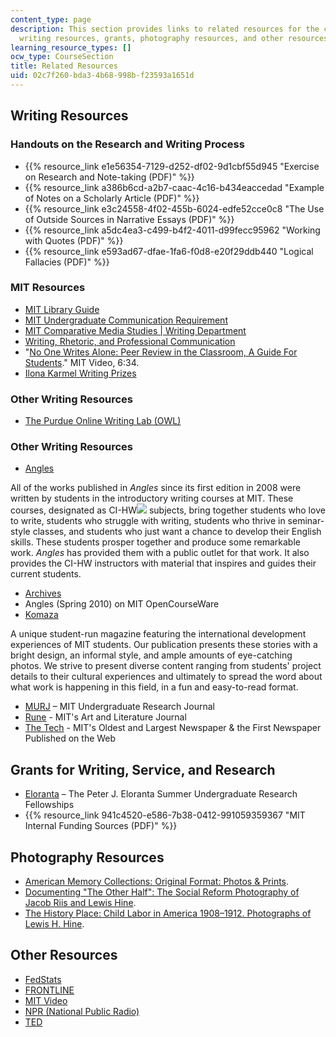 ```yaml
---
content_type: page
description: This section provides links to related resources for the course, including
  writing resources, grants, photography resources, and other resources.
learning_resource_types: []
ocw_type: CourseSection
title: Related Resources
uid: 02c7f260-bda3-4b68-998b-f23593a1651d
---
```


Writing Resources
-----------------

### Handouts on the Research and Writing Process

*   {{% resource_link e1e56354-7129-d252-df02-9d1cbf55d945 "Exercise on Research and Note-taking (PDF)" %}}
*   {{% resource_link a386b6cd-a2b7-caac-4c16-b434eaccedad "Example of Notes on a Scholarly Article (PDF)" %}}
*   {{% resource_link e3c24558-4f02-455b-6024-edfe52cce0c8 "The Use of Outside Sources in Narrative Essays (PDF)" %}}
*   {{% resource_link a5dc4ea3-c499-b4f2-4011-d99fecc95962 "Working with Quotes (PDF)" %}}
*   {{% resource_link e593ad67-dfae-1fa6-f0d8-e20f29ddb440 "Logical Fallacies (PDF)" %}}

### MIT Resources

*   [MIT Library Guide](http://libguides.mit.edu/21w011)
*   [MIT Undergraduate Communication Requirement](http://web.mit.edu/commreq/index.html)
*   [MIT Comparative Media Studies | Writing Department](https://cmsw.mit.edu/)
*   [Writing, Rhetoric, and Professional Communication](http://cmsw.mit.edu/education/writing-rhetoric-professional-communication/)
*   "[No One Writes Alone: Peer Review in the Classroom, A Guide For Students](http://techtv.mit.edu/videos/14629-no-one-writes-alone-peer-review-in-the-classroom-a-guide-for-students)." MIT Video, 6:34.
*   [Ilona Karmel Writing Prizes](http://cmsw.mit.edu/publications/ilona-karmel-writing-prizes/)

### Other Writing Resources

*   [The Purdue Online Writing Lab (OWL)](https://owl.english.purdue.edu/)

### Other Writing Resources

*   [Angles](http://cmsw.mit.edu/publications/angles/)

All of the works published in _Angles_ since its first edition in 2008 were written by students in the introductory writing courses at MIT. These courses, designated as CI-HW![](/images/educator/icon-question-cihw.png) subjects, bring together students who love to write, students who struggle with writing, students who thrive in seminar-style classes, and students who just want a chance to develop their English skills. These students prosper together and produce some remarkable work. _Angles_ has provided them with a public outlet for that work. It also provides the CI-HW instructors with material that inspires and guides their current students.

*   [Archives](http://cmsw.mit.edu/publications/angles/)
*   Angles (Spring 2010) on MIT OpenCourseWare
*   [Komaza](http://web.mit.edu/komaza/www/)

A unique student-run magazine featuring the international development experiences of MIT students. Our publication presents these stories with a bright design, an informal style, and ample amounts of eye-catching photos. We strive to present diverse content ranging from students' project details to their cultural experiences and ultimately to spread the word about what work is happening in this field, in a fun and easy-to-read format.

*   [MURJ](http://murj.mit.edu/) – MIT Undergraduate Research Journal
*   [Rune](http://runemag.mit.edu/) - MIT's Art and Literature Journal
*   [The Tech](http://tech.mit.edu/) - MIT's Oldest and Largest Newspaper & the First Newspaper Published on the Web

Grants for Writing, Service, and Research
-----------------------------------------

*   [Eloranta](http://web.mit.edu/eloranta/) – The Peter J. Eloranta Summer Undergraduate Research Fellowships
*   {{% resource_link 941c4520-e586-7b38-0412-991059359367 "MIT Internal Funding Sources (PDF)" %}}

Photography Resources
---------------------

*   [American Memory Collections: Original Format: Photos & Prints](http://memory.loc.gov/cgi-bin/query/S?ammem/collections:@field%28FLD003+@band%28origf+Photograph%29%29:heading=Original+Format%3a+Photos+&+Prints).
*   [Documenting "The Other Half": The Social Reform Photography of Jacob Riis and Lewis Hine](http://xroads.virginia.edu/~ma01/davis/photography/images/riisphotos/slideshow1.html).
*   [The History Place: Child Labor in America 1908–1912. Photographs of Lewis H. Hine](http://www.historyplace.com/unitedstates/childlabor/).

Other Resources
---------------

*   [FedStats](https://www.library.ucdavis.edu/database/fedstats/)
*   [FRONTLINE](http://www.pbs.org/wgbh/pages/frontline/)
*   [MIT Video](http://video.mit.edu/)
*   [NPR (National Public Radio)](http://www.npr.org/)
*   [TED](http://www.ted.com/)